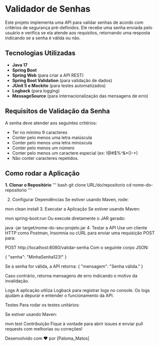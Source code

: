 # Validador de Senhas

Este projeto implementa uma API para validar senhas de acordo com critérios de segurança pré-definidos. Ele recebe uma senha enviada pelo usuário e verifica se ela atende aos requisitos, retornando uma resposta indicando se a senha é válida ou não.

## Tecnologias Utilizadas

- **Java 17**
- **Spring Boot**
- **Spring Web** (para criar a API REST)
- **Spring Boot Validation** (para validação de dados)
- **JUnit 5 e Mockito** (para testes automatizados)
- **Logback** (para logging)
- **MessageSource** (para internacionalização das mensagens de erro)

## Requisitos de Validação da Senha

A senha deve atender aos seguintes critérios:

- Ter no mínimo 9 caracteres
- Conter pelo menos uma letra maiúscula
- Conter pelo menos uma letra minúscula
- Conter pelo menos um número
- Conter pelo menos um caractere especial (ex: !@#$%^&*()-+)
- Não conter caracteres repetidos.

## Como rodar a Aplicação

**1. Clonar o Repositório**
''' bash
git clone URL/do/repositorio
cd nome-do-repositorio '''

2. Configurar Dependências
Se estiver usando Maven, rode:

mvn clean install
3. Executar a Aplicação
Se estiver usando Maven:

mvn spring-boot:run
Ou execute diretamente o JAR gerado:

java -jar target/nome-do-seu-projeto.jar
4. Testar a API
Use um cliente HTTP como Postman, Insomnia ou cURL para enviar uma requisição POST para:

POST http://localhost:8080/validar-senha
Com o seguinte corpo JSON:

{
    "senha": "MinhaSenha123!"
}

Se a senha for válida, a API retorna:
{
    "mensagem": "Senha válida."
}

Caso contrário, retorna mensagens de erro indicando o motivo da invalidação.

Logs
A aplicação utiliza Logback para registrar logs no console. Os logs ajudam a depurar e entender o funcionamento da API.

Testes
Para rodar os testes unitários:

Se estiver usando Maven:

mvn test
Contribuição
Fique à vontade para abrir issues e enviar pull requests com melhorias ou correções!

Desenvolvido com ❤️ por [Paloma_Matos]
